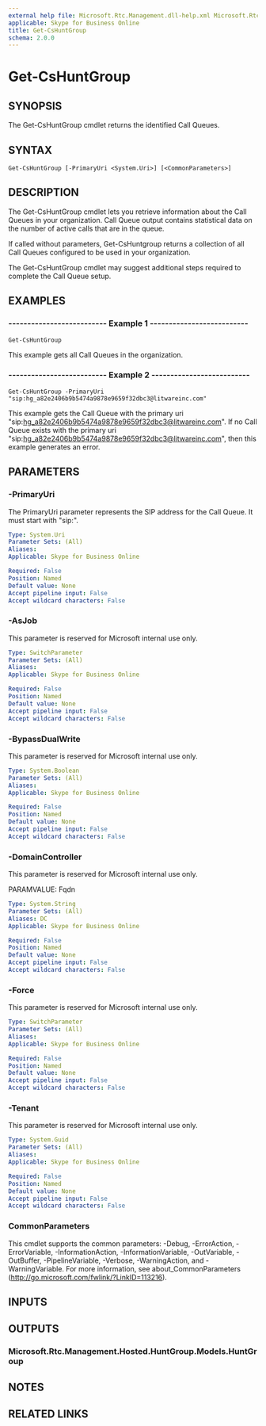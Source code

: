 ```yaml
---
external help file: Microsoft.Rtc.Management.dll-help.xml Microsoft.Rtc.Management.Hosted.dll-help.xml
applicable: Skype for Business Online
title: Get-CsHuntGroup
schema: 2.0.0
---
```


# Get-CsHuntGroup

## SYNOPSIS
The Get-CsHuntGroup cmdlet returns the identified Call Queues.

## SYNTAX

```
Get-CsHuntGroup [-PrimaryUri <System.Uri>] [<CommonParameters>] 
```

## DESCRIPTION
The Get-CsHuntGroup cmdlet lets you retrieve information about the Call Queues in your organization. Call Queue output contains statistical data on the number of active calls that are in the queue.

If called without parameters, Get-CsHuntgroup returns a collection of all Call Queues configured to be used in your organization.

The Get-CsHuntGroup cmdlet may suggest additional steps required to complete the Call Queue setup.

## EXAMPLES

### -------------------------- Example 1 --------------------------
```
Get-CsHuntGroup
```

This example gets all Call Queues in the organization.

### -------------------------- Example 2 --------------------------
```
Get-CsHuntGroup -PrimaryUri "sip:hg_a82e2406b9b5474a9878e9659f32dbc3@litwareinc.com"
```

This example gets the Call Queue with the primary uri "sip:hg_a82e2406b9b5474a9878e9659f32dbc3@litwareinc.com". If no Call Queue exists with the primary uri "sip:hg_a82e2406b9b5474a9878e9659f32dbc3@litwareinc.com", then this example generates an error.


## PARAMETERS

### -PrimaryUri
The PrimaryUri parameter represents the SIP address for the Call Queue. It must start with "sip:".

```yaml
Type: System.Uri
Parameter Sets: (All)
Aliases: 
Applicable: Skype for Business Online

Required: False
Position: Named
Default value: None
Accept pipeline input: False
Accept wildcard characters: False
```

### -AsJob
This parameter is reserved for Microsoft internal use only.

```yaml
Type: SwitchParameter
Parameter Sets: (All)
Aliases: 
Applicable: Skype for Business Online

Required: False
Position: Named
Default value: None
Accept pipeline input: False
Accept wildcard characters: False
```

### -BypassDualWrite
This parameter is reserved for Microsoft internal use only.

```yaml
Type: System.Boolean
Parameter Sets: (All)
Aliases: 
Applicable: Skype for Business Online

Required: False
Position: Named
Default value: None
Accept pipeline input: False
Accept wildcard characters: False
```

### -DomainController
This parameter is reserved for Microsoft internal use only.

PARAMVALUE: Fqdn

```yaml
Type: System.String
Parameter Sets: (All)
Aliases: DC
Applicable: Skype for Business Online

Required: False
Position: Named
Default value: None
Accept pipeline input: False
Accept wildcard characters: False
```

### -Force
This parameter is reserved for Microsoft internal use only.

```yaml
Type: SwitchParameter
Parameter Sets: (All)
Aliases: 
Applicable: Skype for Business Online

Required: False
Position: Named
Default value: None
Accept pipeline input: False
Accept wildcard characters: False
```

### -Tenant
This parameter is reserved for Microsoft internal use only.

```yaml
Type: System.Guid
Parameter Sets: (All)
Aliases: 
Applicable: Skype for Business Online

Required: False
Position: Named
Default value: None
Accept pipeline input: False
Accept wildcard characters: False
```

### CommonParameters
This cmdlet supports the common parameters: -Debug, -ErrorAction, -ErrorVariable, -InformationAction, -InformationVariable, -OutVariable, -OutBuffer, -PipelineVariable, -Verbose, -WarningAction, and -WarningVariable. For more information, see about_CommonParameters (http://go.microsoft.com/fwlink/?LinkID=113216).

## INPUTS

## OUTPUTS

### Microsoft.Rtc.Management.Hosted.HuntGroup.Models.HuntGroup

## NOTES


## RELATED LINKS

